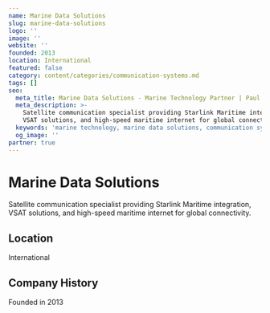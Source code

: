 ```yaml
---
name: Marine Data Solutions
slug: marine-data-solutions
logo: ''
image: ''
website: ''
founded: 2013
location: International
featured: false
category: content/categories/communication-systems.md
tags: []
seo:
  meta_title: Marine Data Solutions - Marine Technology Partner | Paul Thames
  meta_description: >-
    Satellite communication specialist providing Starlink Maritime integration,
    VSAT solutions, and high-speed maritime internet for global connectivity.
  keywords: 'marine technology, marine data solutions, communication systems'
  og_image: ''
partner: true
---
```


# Marine Data Solutions

Satellite communication specialist providing Starlink Maritime integration, VSAT solutions, and high-speed maritime internet for global connectivity.



## Location

International

## Company History

Founded in 2013
